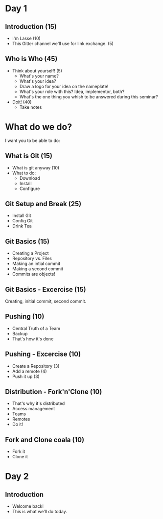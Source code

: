 # Day 1

## Introduction (15)

- I'm Lasse (10)
- This Gitter channel we'll use for link exchange. (5)

## Who is Who (45)

- Think about yourself! (5)
    - What's your name?
    - What's your idea?
    - Draw a logo for your idea on the nameplate!
    - What's your role with this? Idea, implementor, both?
    - What's the one thing you whish to be answered during this seminar?
- Doit! (40)
    - Take notes

# What do we do?

I want you to be able to do:

## What is Git (15)

- What is git anyway (10)
- What to do:
    - Download
    - Install
    - Configure

## Git Setup and Break (25)

- Install Git
- Config Git
- Drink Tea

## Git Basics (15)

- Creating a Project
- Repository vs. Files
- Making an intial commit
- Making a second commit
- Commits are objects!

## Git Basics - Excercise (15)

Creating, initial commit, second commit.

## Pushing (10)

- Central Truth of a Team
- Backup
- That's how it's done

## Pushing - Excercise (10)

- Create a Repository (3)
- Add a remote (4)
- Push it up (3)

## Distribution - Fork'n'Clone (10)

- That's why it's distributed
- Access management
- Teams
- Remotes
- Do it!

## Fork and Clone coala (10)

- Fork it
- Clone it

# Day 2

## Introduction

- Welcome back!
- This is what we'll do today.
